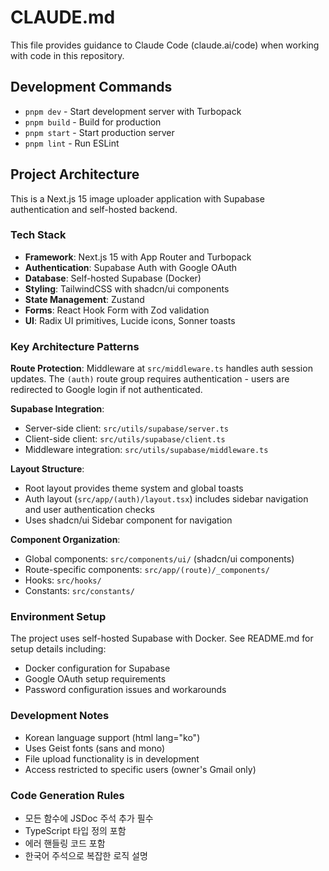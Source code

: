 # CLAUDE.md

This file provides guidance to Claude Code (claude.ai/code) when working with code in this repository.

## Development Commands

- `pnpm dev` - Start development server with Turbopack
- `pnpm build` - Build for production
- `pnpm start` - Start production server  
- `pnpm lint` - Run ESLint

## Project Architecture

This is a Next.js 15 image uploader application with Supabase authentication and self-hosted backend.

### Tech Stack
- **Framework**: Next.js 15 with App Router and Turbopack
- **Authentication**: Supabase Auth with Google OAuth
- **Database**: Self-hosted Supabase (Docker)
- **Styling**: TailwindCSS with shadcn/ui components
- **State Management**: Zustand
- **Forms**: React Hook Form with Zod validation
- **UI**: Radix UI primitives, Lucide icons, Sonner toasts

### Key Architecture Patterns

**Route Protection**: Middleware at `src/middleware.ts` handles auth session updates. The `(auth)` route group requires authentication - users are redirected to Google login if not authenticated.

**Supabase Integration**: 
- Server-side client: `src/utils/supabase/server.ts` 
- Client-side client: `src/utils/supabase/client.ts`
- Middleware integration: `src/utils/supabase/middleware.ts`

**Layout Structure**:
- Root layout provides theme system and global toasts
- Auth layout (`src/app/(auth)/layout.tsx`) includes sidebar navigation and user authentication checks
- Uses shadcn/ui Sidebar component for navigation

**Component Organization**:
- Global components: `src/components/ui/` (shadcn/ui components)
- Route-specific components: `src/app/(route)/_components/`
- Hooks: `src/hooks/`
- Constants: `src/constants/`

### Environment Setup

The project uses self-hosted Supabase with Docker. See README.md for setup details including:
- Docker configuration for Supabase
- Google OAuth setup requirements
- Password configuration issues and workarounds

### Development Notes

- Korean language support (html lang="ko")
- Uses Geist fonts (sans and mono)
- File upload functionality is in development
- Access restricted to specific users (owner's Gmail only)


### Code Generation Rules

- 모든 함수에 JSDoc 주석 추가 필수
- TypeScript 타입 정의 포함
- 에러 핸들링 코드 포함
- 한국어 주석으로 복잡한 로직 설명